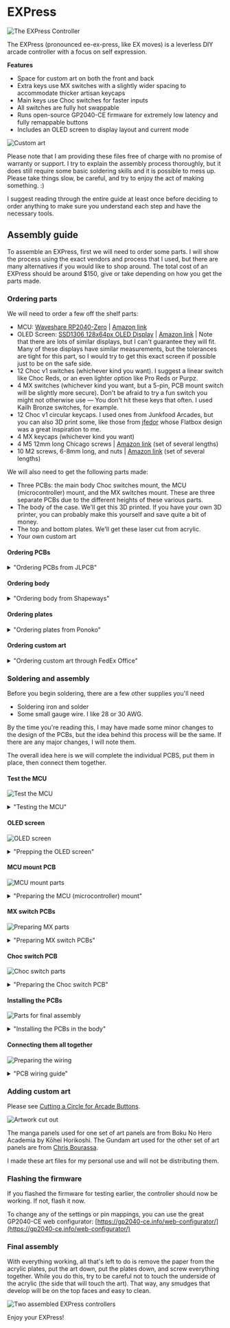 # EXPress

![The EXPress Controller](/readme_assets/EXPress.jpeg)

The EXPress (pronounced ee-ex-press, like EX moves) is a leverless DIY arcade controller with a focus on self expression.

**Features**
- Space for custom art on both the front and back
- Extra keys use MX switches with a slightly wider spacing to accommodate thicker artisan keycaps
- Main keys use Choc switches for faster inputs
- All switches are fully hot swappable
- Runs open-source GP2040-CE firmware for extremely low latency and fully remappable buttons 
- Includes an OLED screen to display layout and current mode

![Custom art](/readme_assets/custom-art.jpg)

Please note that I am providing these files free of charge with no promise of warranty or support. I try to explain the assembly process thoroughly, but it does still require some basic soldering skills and it is possible to mess up. Please take things slow, be careful, and try to enjoy the act of making something. :) 

I suggest reading through the entire guide at least once before deciding to order anything to make sure you understand each step and have the necessary tools. 

## Assembly guide

To assemble an EXPress, first we will need to order some parts. I will show the process using the exact vendors and process that I used, but there are many alternatives if you would like to shop around. The total cost of an EXPress should be around $150, give or take depending on how you get the parts made. 

### Ordering parts

We will need to order a few off the shelf parts:
- MCU: [Waveshare RP2040-Zero](RP2040-Zero) | [Amazon link](https://www.amazon.com/RP2040-Zero-High-Performance-Microcontroller-Castellated-Applications/dp/B09KZPCNPL)
- OLED Screen: [SSD1306 128x64px OLED Display](https://hosyond.com/#:~:text=0.96%20inch%20IIC%20OLED%20Module) | [Amazon link](https://www.amazon.com/gp/product/B09T6SJBV5/) | Note that there are lots of similar displays, but I can't guarantee they will fit. Many of these displays have similar measurements, but the tolerances are tight for this part, so I would try to get this exact screen if possible just to be on the safe side.
- 12 Choc v1 switches (whichever kind you want). I suggest a linear switch like Choc Reds, or an even lighter option like Pro Reds or Purpz. 
- 4 MX switches (whichever kind you want, but a 5-pin, PCB mount switch will be slightly more secure). Don't be afraid to try a fun switch you might not otherwise use — You don't hit these keys that often. I used Kailh Bronze switches, for example. 
- 12 Choc v1 circular keycaps. I used ones from Junkfood Arcades, but you can also 3D print some, like those from [jfedor](https://github.com/jfedor2/flatbox/tree/master/3d-printed-buttoncaps) whose Flatbox design was a great inspiration to me. 
- 4 MX keycaps (whichever kind you want)
- 4 M5 12mm long Chicago screws | [Amazon link](https://www.amazon.com/gp/product/B09TT3TNPP) (set of several lengths)
- 10 M2 screws, 6-8mm long, and nuts | [Amazon link](https://www.amazon.com/gp/product/B0BD2CXW7D) (set of several lengths)

We will also need to get the following parts made:
- Three PCBs: the main body Choc switches mount, the MCU (microcontroller) mount, and the MX switches mount. These are three separate PCBs due to the different heights of these various parts. 
- The body of the case. We'll get this 3D printed. If you have your own 3D printer, you can probably make this yourself and save quite a bit of money.
- The top and bottom plates. We'll get these laser cut from acrylic. 
- Your own custom art

#### Ordering PCBs
<details>
<summary>"Ordering PCBs from JLPCB"</summary>
I used JLPCB for this. Upload each of the PCB zip files (one at a time). The only option you **must** change is the PCB thickness. This should be set to 1mm for each PCB. Do not forget!

![PCB ordering](/readme_assets/JLPCB.png)

You can also change the color if you want, but these will be covered by art, so it's not really necessary.
</details>

#### Ordering body
<details>
<summary>"Ordering body from Shapeways"</summary>
I used Shapeways for this. Upload the body .stl file and double check the dimensions. It should be 199mm x 145mm. Then choose your material. I recommend SLA12, the cheapest option.

![Material](/readme_assets/Shapeways.png)

You can also change the color and finishing, but I have always used the default finishing option and have never had a complaint. The texture of the print will only be on the side of the case, you won't feel it, so it's not that important for it to be smooth.

![Color and finish](/readme_assets/Shapeways2.png)
</details>

#### Ordering plates
<details>
<summary>"Ordering plates from Ponoko"</summary>
I used Ponoko for this. Upload the art plates .svg file. You may need to change the dimensions. 

![Ordering through Ponoko](/readme_assets/Ponoko1.png)

Double-check that the width is 199mm specifically. Also, make sure the lines are set to "Cutting". 

![Ordering through Ponoko](/readme_assets/Ponoko2.png)

Then, select your material. We want plain old clear acrylic. 

![Ordering through Ponoko](/readme_assets/Ponoko3.png)

Thenk select the thickness. **This is important.** Choose 2mm. 

![Ordering through Ponoko](/readme_assets/Ponoko4.png)
You can also choose how you want the parts delivered. I like to leave it on "As cut". That means you'll get a big sheet in the mail and you pop the pieces out yourself. You can also choose "Papered" if you want a smaller package. I would not choose "Naked". It is far more expensive and not ideal for our purposes. We want the acrylic protected by the paper until we're ready to install it to avoid unnecessary smudges and scratches. 
</details>

#### Ordering custom art
<details>
<summary>"Ordering custom art through FedEx Office"</summary>
The art plates are designed to be printed on an A4 sheet of paper, but this is fairly hard to find in the US, so printing on an 11"x17" sheet with more whitespace around the design is also an option.

You can use the same .svg to help lay out your design. Note that the back plate screw holes are offset purposely — don't change them. This is necessary for the art to print correctly. 

I just used FedEx Kinko's copy service. If ordering online, choose "Copies" and a thicker paper for durability. 60lbs or 80lbs are both fine. Also, make sure you choose 11x17.

![Ordering art](/readme_assets/FedEx.png)

If you upload your file and FedEx asks you to resize it, stop, something is wrong. You should upload a file that is exactly 11x17 and FedEx shouldn't have any feedback about it. Resizing art through FedEx's tool makes this far more complicated. 

You could also check if a local print shop would do the job, but their willingness to do this will vary. This is an extremely small job for most shops, so it may not be worth the time to set it up. 
</details>

### Soldering and assembly

Before you begin soldering, there are a few other supplies you'll need
- Soldering iron and solder
- Some small gauge wire. I like 28 or 30 AWG. 

By the time you're reading this, I may have made some minor changes to the design of the PCBs, but the idea behind this process will be the same. If there are any major changes, I will note them. 

The overall idea here is we will complete the individual PCBS, put them in place, then connect them together. 

#### Test the MCU
![Test the MCU](/readme_assets/test-mcu.jpeg)

<details>
<summary>"Testing the MCU"</summary>
Before you start anything else, it's a good idea to make sure your RP2040-Zero can flash the firmware. To do this, hold down the Boot button while plugging the board in. You should see it show up like a USB drive. Drag the firmware file into it and wait for it to disconnect. 

If you want to test the contacts of the MCU itself, you can bridge the ground pin to other contacts. You'll see buttons pressed on a tester like this: [https://hardwaretester.com/gamepad](https://hardwaretester.com/gamepad). You don't have to do this at this stage, though. As long as you can flash, things are probably on track.
</details>

#### OLED screen

![OLED screen](/readme_assets/screen-parts.jpeg)

<details>
<summary>"Prepping the OLED screen"</summary>
There's not much we need to do with the screen besides trimming the existing pins if they come pre-soldered. You can leave the underside pins if you want, but you much trim the top pins down so the screen will fit flush. 

![Screen pins trimmed](/readme_assets/screen-pins-flush.jpeg)

Also, note the order of the pins and tin them.
![Screen pins tinned](/readme_assets/screen-pins-tinned.jpeg) 
</details>

#### MCU mount PCB

![MCU mount parts](/readme_assets/mcu-parts.jpeg)

<details>
<summary>"Preparing the MCU (microcontroller) mount"</summary>
To mount the RP2040-Zero, we need to attach it to the mounting PCB first. This will also make connecting the boards together a little more straightforward. 

![Pins](/readme_assets/pins.jpeg)

There are a variety of ways you can mount the MCU. I recommend using a line of pins like this (it's okay if the line has too many pins — you can cut it to the right number), taping it to the back of the mount, and soldering the corners first so it stays in place. 

![Pins taped on](/readme_assets/pins-taped.jpeg)

It doesn't have to neat because we'll be trimming this in a moment. Finish soldering the line of pins. 

![MCU plate soldered](/readme_assets/mcu-plate-soldered.jpeg)

Then, work some snippers underneath the rubber sheathing and snip. Do this for all the pins so they are more or less flush (a little excess is okay.)

![Removing the sheathe from pins](/readme_assets/removing-pin-sheathe.jpeg)

![Trimming the pins](/readme_assets/trimming-pins.jpeg)

Once the MCU is soldered on, it's also a good time to tin the other contacts with little mounds of solder on each one. 

![MCU mount trimmed flush](/readme_assets/mcu-mount-flush.jpeg)
</details>

#### MX switch PCBs

![Preparing MX parts](/readme_assets/mx-parts.jpeg)

<details>
<summary>"Preparing MX switch PCBs"</summary>
The MX plates are very straightforward. We just need to solder the hotswap sockets and tin the contacts. 

To solder the hotswap sockets, just hold the socket down and add solder to one side. Continue holding it for a second while the solder hardens to make sure it's flush. 
 
![One half of MX switch soldered](/readme_assets/mx-half-soldered.jpeg)

Then solder the other side and tin the contacts. 

![MX switch mount soldered](/readme_assets/mx-full-soldered.jpeg)
</details>

#### Choc switch PCB

![Choc switch parts](/readme_assets/choc-parts.jpeg)

<details>
<summary>"Preparing the Choc switch PCB"</summary>
The Choc PCB is exactly the same as the MX ones. There are just more switches to solder. 

**Note the current Choc PCB is different from the one pictured. The process is still the same.**

Solder one side, then solder the other and repeat. Also, tin the contacts.

![Choc switches soldered](/readme_assets/choc-soldered.jpeg)

And tin the contacts above.
</details>

#### Installing the PCBs

![Parts for final assembly](/readme_assets/final-assembly-parts.jpeg)

<details>
<summary>"Installing the PCBs in the body"</summary>
The OLED screen and the MCU mount will be held in with M2 screws. The MX and Choc PCBs are secure enough just from clipping the switches into them, but the Choc PCB includes optional M2 screw holes as well. You won't see them in the images below, but they are included in the latest versions of the body and PCB. 

![Screws flush](/readme_assets/screws-flush.jpeg)

Screw in the OLED screen and MCU mount. The MCU screws are meant to sit flush in the body to be covered by the art. The OLED screw holes are a little tricky. Try to hold the nuts in place with tweezers and screw from the top. 

![All parts mounted](/readme_assets/parts-mounted.jpeg)

To install the switch mounts, clip the corner switches into the case first, then clip the PCBs onto the switches. When installing switches, **make sure to support the hotswap sockets from the back**. If you don't support the sockets, they may snap off. This is fixable, but it's annoying. 
</details>

#### Connecting them all together

![Preparing the wiring](/readme_assets/preparing-wires.jpeg)

<details>
<summary>"PCB wiring guide"</summary>
Once everything is in position, it's time to break out the wire. Everything is in order. 

| Hardware pin | Switch # | GP2040 Button | Xbox Button |
| ------------ | -------- | ------------- | ----------- |
| GP29         | -        | -             | -           |
| GP28         | -        | -             | -           |
| GP27         | -        | OLED SCL      | -           |
| GP26         | -        | OLED SDA      | -           |
| GP15         | 12       | L2            | LT          |
| GP14         | 11       | L1            | LB          |
| GP13         | 10       | R2            | RT          |
| GP12         | 09       | R1            | RB          |
| GP11         | 08       | B2            | B           |
| GP10         | 07       | B4            | Y           |
| GP09         | 06       | B1            | A           |
| GP08         | 05       | B3            | X           |
| GP07         | 04       | DPAD_Up       | Up          |
| GP06         | 03       | DPAD_Right    | Right       |
| GP05         | 02       | DPAD_Down     | Down        |
| GP04         | 01       | DPAD_Left     | Left        |
| GP03         | L_01     | L3            | LS          |
| GP02         | R_02     | R3            | RS          |
| GP01         | L_01     | S1            | Back        |
| GP00         | L_02     | S2            | Start       |

Simply heat up one contact, insert one end of the wire, and hold for a second. Then, repeat on the other side. 

![Wiring complete](/readme_assets/wiring-complete.jpeg)
</details>

### Adding custom art
Please see [Cutting a Circle for Arcade Buttons](/addendum_cutting_arcade_stick_art/readme.md).

![Artwork cut out](/readme_assets/gundam-art-cut.jpeg)

The manga panels used for one set of art panels are from Boku No Hero Academia by Kōhei Horikoshi.
The Gundam art used for the other set of art panels are from [Chris Bourassa](https://twitter.com/bourassaart?lang=en). 

I made these art files for my personal use and will not be distributing them. 

### Flashing the firmware
If you flashed the firmware for testing earlier, the controller should now be working. If not, flash it now. 

To change any of the settings or pin mappings, you can use the great GP2040-CE web configurator: [https://gp2040-ce.info/web-configurator/](https://gp2040-ce.info/web-configurator/)

### Final assembly
With everything working, all that's left to do is remove the paper from the acrylic plates, put the art down, put the plates down, and screw everything together. While you do this, try to be careful not to touch the underside of the acrylic (the side that will touch the art). That way, any smudges that develop will be on the top faces and easy to clean. 

![Two assembled EXPress controllers](/readme_assets/assembled.jpeg)

Enjoy your EXPress! 
